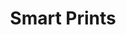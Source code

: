 ---
title: "Smart Prints"
url: /university-of-port-harcourt-abuja-campus-choba-rivers-state/smart-prints/
shop: copyshop
---